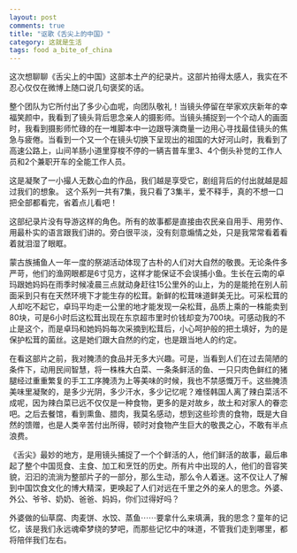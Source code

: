 ```yaml
---
layout: post
comments: true
title: "讴歌《舌尖上的中国》"
category: 这就是生活
tags: food a_bite_of_china
---
```


这次想聊聊《舌尖上的中国》这部本土产的纪录片。这部片拍得太感人，我实在不忍心仅仅在微博上随口说几句褒奖的话。

整个团队为它所付出了多少心血呢，向团队敬礼！当镜头停留在举家欢庆新年的幸福笑颜中，我看到了镜头背后思念亲人的摄影师。当镜头捕捉到一个个动人的画面时，我看到摄影师忙碌的在一堆脚本中一边跟导演商量一边用心寻找最佳镜头的焦急与疲倦。当看到一个又一个在镜头切换下呈现出的祖国的大好河山时，我看到了高速公路上，山间羊肠小道里穿梭不停的一辆吉普车里3、4个倒头补觉的工作人员和2个兼职开车的全能工作人员。

这是凝聚了一小撮人无数心血的作品，我们越是享受它，剧组背后的付出就越是超过我们的想象。
这个系列一共有7集，我只看了3集半，爱不释手，真的不想一口把全部都看完，省着点儿看吧！

这部纪录片没有导游这样的角色。所有的故事都是直接由农民亲自用手、用劳作、用最朴实的语言跟我们讲的。旁白很平淡，没有刻意煽情之处，只是我常常看着看着就泪湿了眼眶。

蒙古族捕鱼人一年一度的祭湖活动体现了古朴的人们对大自然的敬畏。无论条件多严苛，他们的渔网眼都是6寸见方，这样才能保证不会误捕小鱼。生长在云南的卓玛跟她妈妈在雨季时候凌晨三点就动身赶往15公里外的山上，为的是能抢在别人前面采到只有在天然环境下才能生存的松茸。新鲜的松茸味道鲜美无比。可采松茸的人却吃不起它，卓玛平均走一公里的地才能发现一朵松茸，品质上乘的一株能卖到80块，可是6小时后这松茸出现在东京超市里时价钱却变为700块。可感动我的不止是这个，而是卓玛和她妈妈每次采摘到松茸后，小心呵护般的把土填好，为的是保护松茸的菌丝。这是她们跟大自然的约定，也是跟当地人的约定。

在看这部片之前，我对腌渍的食品并无多大兴趣。可是，当看到人们在过去简陋的条件下，动用民间智慧，将一株株大白菜、一条条鲜活的鱼、一只只肉色鲜红的猪腿经过重重繁复的手工工序腌渍为上等美味的时候，我也不禁感慨万千。这些腌渍美味里凝聚的，是多少光阴，多少汗水，多少记忆呢？难怪韩国人离了辣白菜活不成呢，因为辣白菜已远不仅仅是一种食物，更多的是对故乡，故土和对家人的眷恋吧。之后去餐馆，看到熏鱼、腊肉，我莫名感动，想到这些珍贵的食物，既是大自然的馈赠，也是人类辛苦付出所得，顿时对食物产生巨大的敬畏之心，不敢有半点浪费。

《舌尖》最妙的地方，是用镜头捕捉了一个个鲜活的人，他们鲜活的故事，最后串起了整个中国觅食、主食、加工和烹饪的历史。所有片中出现的人，他们的音容笑貌，汩汩的流淌为整部片子的一部分，那么生动，那么令人着迷。这不仅让人了解到中国饮食文化的博大精深，更唤起了人们对远在千里之外的亲人的思念。外婆、外公、爷爷、奶奶、爸爸、妈妈，你们过得好吗？

外婆做的仙草腐、肉麦饼、水饺、蒸鱼⋯⋯要拿什么来填满，我的思念？童年的记忆，该是我们永远魂牵梦绕的梦吧，而那些记忆中的味道，不管我们走到哪里，都将陪伴我们左右。